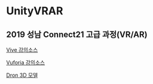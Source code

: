 # UnityVRAR

## 2019 성남 Connect21 고급 과정(VR/AR)

[Vive 강의소스](https://github.com/IndieGameMaker/ViveLecture)

[Vuforia 강의소스](https://github.com/IndieGameMaker/VuforiaDemo)

[Dron 3D 모델](https://github.com/IndieGameMaker/UnityVRAR/drone.fbx)
